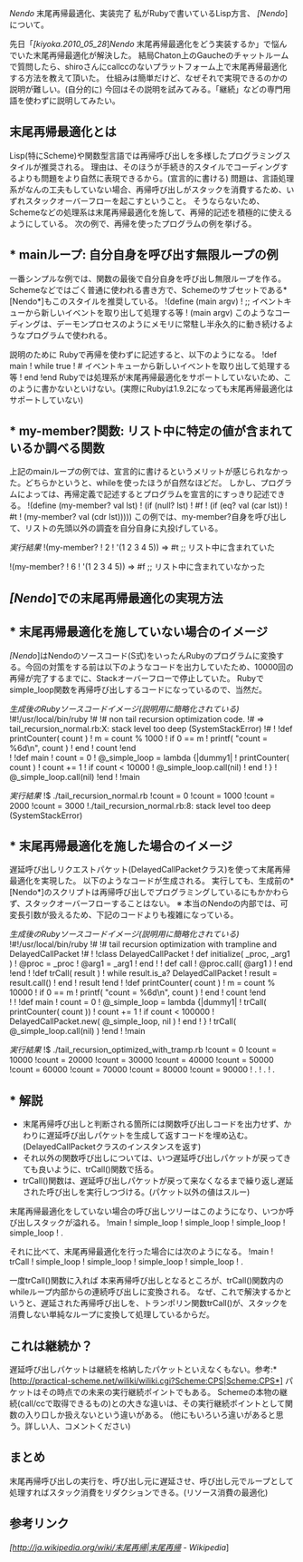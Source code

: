 *Nendo* 末尾再帰最適化、実装完了
私がRubyで書いているLisp方言、 *[Nendo*]について。

先日「*[kiyoka.2010_05_28*]*Nendo* 末尾再帰最適化をどう実装するか」で悩んでいた末尾再帰最適化が解決した。
結局Chaton上のGaucheのチャットルームで質問したら、shiroさんにcallccのないプラットフォーム上で末尾再帰最適化する方法を教えて頂いた。
仕組みは簡単だけど、なぜそれで実現できるのかの説明が難しい。(自分的に)
今回はその説明を試みてみる。「継続」などの専門用語を使わずに説明してみたい。

## 末尾再帰最適化とは
Lisp(特にScheme)や関数型言語では再帰呼び出しを多様したプログラミングスタイルが推奨される。
理由は、そのほうが手続き的スタイルでコーディングするよりも問題をより自然に表現できるから。(宣言的に書ける)
問題は、言語処理系がなんの工夫もしていない場合、再帰呼び出しがスタックを消費するため、いずれスタックオーバーフローを起こすということ。
そうならないため、Schemeなどの処理系は末尾再帰最適化を施して、再帰的記述を積極的に使えるようにしている。
次の例で、再帰を使ったプログラムの例を挙げる。

## * mainループ:  自分自身を呼び出す無限ループの例
一番シンプルな例では、関数の最後で自分自身を呼び出し無限ループを作る。
Schemeなどではごく普通に使われる書き方で、Schemeのサブセットである*[Nendo*]もこのスタイルを推奨している。
!(define (main argv)
!  ;; イベントキューから新しいイベントを取り出して処理する等
!  (main argv)
このようなコーディングは、デーモンプロセスのようにメモリに常駐し半永久的に動き続けるようなプログラムで使われる。

説明のために Rubyで再帰を使わずに記述すると、以下のようになる。
!def main
!  while true
!  # イベントキューから新しいイベントを取り出して処理する等
!  end
!end
Rubyでは処理系が末尾再帰最適化をサポートしていないため、このように書かないといけない。(実際にRubyは1.9.2になっても末尾再帰最適化はサポートしていない)

## * my-member?関数: リスト中に特定の値が含まれているか調べる関数
上記のmainループの例では、宣言的に書けるというメリットが感じられなかった。どちらかというと、whileを使ったほうが自然なほどだ。
しかし、プログラムによっては、再帰定義で記述するとプログラムを宣言的にすっきり記述できる。
!(define (my-member? val lst)
!  (if (null? lst)
!      #f
!      (if (eq? val (car lst))
!          #t
!          (my-member? val (cdr lst)))))
この例では、my-member?自身を呼び出して、リストの先頭以外の調査を自分自身に丸投げしている。

*実行結果*
!(my-member?
! 2
! '(1 2 3 4 5))
 => #t  ;; リスト中に含まれていた

!(my-member?
! 6
! '(1 2 3 4 5))
 => #f  ;; リスト中に含まれていなかった

## *[Nendo*]での末尾再帰最適化の実現方法

## * 末尾再帰最適化を施していない場合のイメージ
*[Nendo*]はNendoのソースコード(S式)をいったんRubyのプログラムに変換する。今回の対策をする前は以下のようなコードを出力していたため、10000回の再帰が完了するまでに、Stackオーバーフローで停止していた。
Rubyでsimple_loop関数を再帰呼び出しするコードになっているので、当然だ。

*生成後のRubyソースコードイメージ(説明用に簡略化されている)*
!#!/usr/local/bin/ruby
!#
!# non tail recursion optimization code.
!#   => tail_recursion_normal.rb:X: stack level too deep (SystemStackError)
!#
!
!def printCounter( count )
!  m = count % 1000
!  if 0 == m 
!    printf( "count = %6d\n", count )
!  end
!  count
!end  
!
!def main
!  count = 0
!  @_simple_loop = lambda {|dummy1|
!    printCounter( count )
!    count += 1
!    if count < 10000
!      @_simple_loop.call(nil)
!    end
!  }
!  @_simple_loop.call(nil)
!end
!
!main

*実行結果*
!$ ./tail_recursion_normal.rb
!count =      0
!count =   1000
!count =   2000
!count =   3000
!./tail_recursion_normal.rb:8: stack level too deep (SystemStackError)

## * 末尾再帰最適化を施した場合のイメージ
遅延呼び出しリクエストパケット(DelayedCallPacketクラス)を使って末尾再帰最適化を実現した。
以下のようなコードが生成される。
実行しても、生成前の*[Nendo*]のスクリプトは再帰呼び出しでプログラミングしているにもかかわらず、スタックオーバーフローすることはない。
※ 本当のNendoの内部では、可変長引数が扱えるため、下記のコードよりも複雑になっている。

*生成後のRubyソースコードイメージ(説明用に簡略化されている)*
!#!/usr/local/bin/ruby
!#
!# tail recursion optimization with trampline and DelayedCallPacket
!#
!
!class DelayedCallPacket
!  def initialize( _proc, _arg1 )
!    @proc = _proc
!    @arg1 = _arg1
!  end
!
!  def call
!    @proc.call( @arg1 )
!  end
!end
!
!def trCall( result )
!  while result.is_a? DelayedCallPacket
!    result = result.call()
!  end
!  result
!end
!
!def printCounter( count )
!  m = count % 10000
!  if 0 == m 
!    printf( "count = %6d\n", count )
!  end
!  count
!end  
!
!
!def main
!  count = 0
!  @_simple_loop = lambda {|dummy1|
!    trCall( printCounter( count ))
!    count += 1
!    if count < 100000
!      DelayedCallPacket.new( @_simple_loop, nil )
!    end
!  }
!  trCall( @_simple_loop.call(nil) ) 
!end
!
!main

*実行結果*
!$ ./tail_recursion_optimized_with_tramp.rb
!count =      0
!count =  10000
!count =  20000
!count =  30000
!count =  40000
!count =  50000
!count =  60000
!count =  70000
!count =  80000
!count =  90000
! .
! .
! .

## * 解説
- 末尾再帰呼び出しと判断される箇所には関数呼び出しコードを出力せず、かわりに遅延呼び出しパケットを生成して返すコードを埋め込む。
(DelayedCallPacketクラスのインスタンスを返す)
- それ以外の関数呼び出しについては、いつ遅延呼び出しパケットが戻ってきても良いように、trCall()関数で括る。
- trCall()関数は、遅延呼び出しパケットが戻って来なくなるまで繰り返し遅延された呼び出しを実行しつづける。(パケット以外の値はスルー)

末尾再帰最適化をしていない場合の呼び出しツリーはこのようになり、いつか呼び出しスタックが溢れる。
!main
!  simple_loop
!    simple_loop
!      simple_loop
!        simple_loop
!         .

それに比べて、末尾再帰最適化を行った場合には次のようになる。
!main
!  trCall
!    simple_loop
!    simple_loop
!    simple_loop
!    simple_loop
!    .

一度trCall()関数に入れば 本来再帰呼び出しとなるところが、trCall()関数内のwhileループ内部からの連続呼び出しに変換される。
なぜ、これで解決するかというと、遅延された再帰呼び出しを、トランポリン関数trCall()が、スタックを消費しない単純なループに変換して処理しているからだ。

## これは継続か？
遅延呼び出しパケットは継続を格納したパケットといえなくもない。参考:*[http://practical-scheme.net/wiliki/wiliki.cgi?Scheme:CPS|Scheme:CPS*]
パケットはその時点での未来の実行継続ポイントでもある。
Schemeの本物の継続(call/ccで取得できるもの)との大きな違いは、その実行継続ポイントとして関数の入り口しか扱えないという違いがある。
(他にもいろいろ違いがあると思う。詳しい人、コメントください)

## まとめ
末尾再帰呼び出しの実行を、呼び出し元に遅延させ、呼び出し元でループとして処理すればスタック消費をリダクションできる。(リソース消費の最適化)

## 参考リンク
*[http://ja.wikipedia.org/wiki/末尾再帰|末尾再帰 - Wikipedia*]
